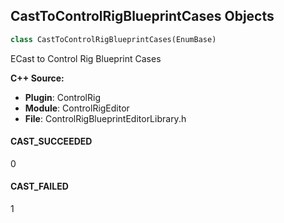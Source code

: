 ## CastToControlRigBlueprintCases Objects

```python
class CastToControlRigBlueprintCases(EnumBase)
```

ECast to Control Rig Blueprint Cases

**C++ Source:**

- **Plugin**: ControlRig
- **Module**: ControlRigEditor
- **File**: ControlRigBlueprintEditorLibrary.h

<a id="unreal.CastToControlRigBlueprintCases.CAST_SUCCEEDED"></a>

#### CAST_SUCCEEDED

0

<a id="unreal.CastToControlRigBlueprintCases.CAST_FAILED"></a>

#### CAST_FAILED

1

<a id="unreal.AnimToolBlendOperation"></a>